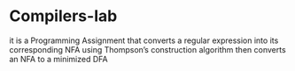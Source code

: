 # Compilers-lab
it is a Programming Assignment that converts a regular expression into its corresponding NFA using Thompson’s construction algorithm then converts an NFA to a minimized DFA
